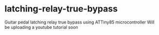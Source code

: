 # latching-relay-true-bypass
Guitar pedal latching relay true bypass using ATTiny85 microcontroller
Will be uploading a youtube tutorial soon 
